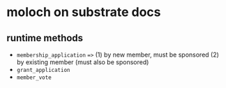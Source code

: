 # moloch on substrate docs

## runtime methods

* `membership_application` `=>` (1) by new member, must be sponsored (2) by existing member (must also be sponsored)
* `grant_application`
* `member_vote`